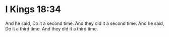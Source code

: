 # I Kings 18:34

And he said, Do it a second time. And they did it a second time. And he said, Do it a third time. And they did it a third time.
